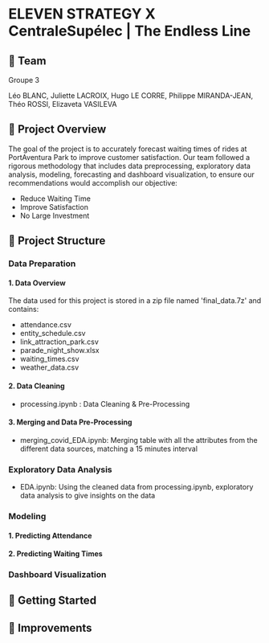 # ELEVEN STRATEGY X CentraleSupélec | The Endless Line 


## :mega: Team

Groupe 3

Léo BLANC, Juliette LACROIX, Hugo LE CORRE, Philippe MIRANDA-JEAN, Théo ROSSI, Elizaveta VASILEVA


## :dart: Project Overview

The goal of the project is to accurately forecast waiting times of rides at PortAventura Park to improve customer satisfaction. Our team followed a rigorous methodology that includes data preprocessing, exploratory data analysis, modeling, forecasting and dashboard visualization, to ensure our recommendations would accomplish our objective:
* Reduce Waiting Time
* Improve Satisfaction
* No Large Investment


## :open_file_folder: Project Structure 


### Data Preparation

#### 1. Data Overview

The data used for this project is stored in a zip file named 'final_data.7z' and contains:
* attendance.csv
* entity_schedule.csv
* link_attraction_park.csv
* parade_night_show.xlsx
* waiting_times.csv
* weather_data.csv


#### 2. Data Cleaning

* processing.ipynb : Data Cleaning & Pre-Processing


#### 3. Merging and Data Pre-Processing

* merging_covid_EDA.ipynb: Merging table with all the attributes from the different data sources, matching a 15 minutes interval


### Exploratory Data Analysis

* EDA.ipynb: Using the cleaned data from processing.ipynb, exploratory data analysis to give insights on the data 

### Modeling

#### 1. Predicting Attendance

#### 2. Predicting Waiting Times


### Dashboard Visualization


## :rocket: Getting Started


## :construction: Improvements
